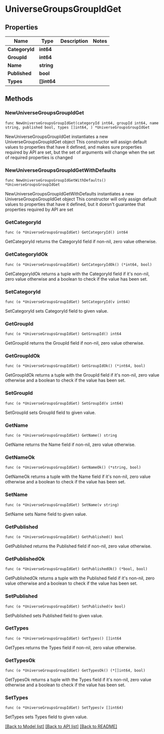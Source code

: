 # UniverseGroupsGroupIdGet

## Properties

Name | Type | Description | Notes
------------ | ------------- | ------------- | -------------
**CategoryId** | **int64** |  | 
**GroupId** | **int64** |  | 
**Name** | **string** |  | 
**Published** | **bool** |  | 
**Types** | **[]int64** |  | 

## Methods

### NewUniverseGroupsGroupIdGet

`func NewUniverseGroupsGroupIdGet(categoryId int64, groupId int64, name string, published bool, types []int64, ) *UniverseGroupsGroupIdGet`

NewUniverseGroupsGroupIdGet instantiates a new UniverseGroupsGroupIdGet object
This constructor will assign default values to properties that have it defined,
and makes sure properties required by API are set, but the set of arguments
will change when the set of required properties is changed

### NewUniverseGroupsGroupIdGetWithDefaults

`func NewUniverseGroupsGroupIdGetWithDefaults() *UniverseGroupsGroupIdGet`

NewUniverseGroupsGroupIdGetWithDefaults instantiates a new UniverseGroupsGroupIdGet object
This constructor will only assign default values to properties that have it defined,
but it doesn't guarantee that properties required by API are set

### GetCategoryId

`func (o *UniverseGroupsGroupIdGet) GetCategoryId() int64`

GetCategoryId returns the CategoryId field if non-nil, zero value otherwise.

### GetCategoryIdOk

`func (o *UniverseGroupsGroupIdGet) GetCategoryIdOk() (*int64, bool)`

GetCategoryIdOk returns a tuple with the CategoryId field if it's non-nil, zero value otherwise
and a boolean to check if the value has been set.

### SetCategoryId

`func (o *UniverseGroupsGroupIdGet) SetCategoryId(v int64)`

SetCategoryId sets CategoryId field to given value.


### GetGroupId

`func (o *UniverseGroupsGroupIdGet) GetGroupId() int64`

GetGroupId returns the GroupId field if non-nil, zero value otherwise.

### GetGroupIdOk

`func (o *UniverseGroupsGroupIdGet) GetGroupIdOk() (*int64, bool)`

GetGroupIdOk returns a tuple with the GroupId field if it's non-nil, zero value otherwise
and a boolean to check if the value has been set.

### SetGroupId

`func (o *UniverseGroupsGroupIdGet) SetGroupId(v int64)`

SetGroupId sets GroupId field to given value.


### GetName

`func (o *UniverseGroupsGroupIdGet) GetName() string`

GetName returns the Name field if non-nil, zero value otherwise.

### GetNameOk

`func (o *UniverseGroupsGroupIdGet) GetNameOk() (*string, bool)`

GetNameOk returns a tuple with the Name field if it's non-nil, zero value otherwise
and a boolean to check if the value has been set.

### SetName

`func (o *UniverseGroupsGroupIdGet) SetName(v string)`

SetName sets Name field to given value.


### GetPublished

`func (o *UniverseGroupsGroupIdGet) GetPublished() bool`

GetPublished returns the Published field if non-nil, zero value otherwise.

### GetPublishedOk

`func (o *UniverseGroupsGroupIdGet) GetPublishedOk() (*bool, bool)`

GetPublishedOk returns a tuple with the Published field if it's non-nil, zero value otherwise
and a boolean to check if the value has been set.

### SetPublished

`func (o *UniverseGroupsGroupIdGet) SetPublished(v bool)`

SetPublished sets Published field to given value.


### GetTypes

`func (o *UniverseGroupsGroupIdGet) GetTypes() []int64`

GetTypes returns the Types field if non-nil, zero value otherwise.

### GetTypesOk

`func (o *UniverseGroupsGroupIdGet) GetTypesOk() (*[]int64, bool)`

GetTypesOk returns a tuple with the Types field if it's non-nil, zero value otherwise
and a boolean to check if the value has been set.

### SetTypes

`func (o *UniverseGroupsGroupIdGet) SetTypes(v []int64)`

SetTypes sets Types field to given value.



[[Back to Model list]](../README.md#documentation-for-models) [[Back to API list]](../README.md#documentation-for-api-endpoints) [[Back to README]](../README.md)


